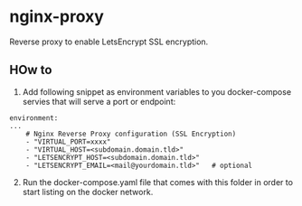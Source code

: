 # nginx-proxy
Reverse proxy to enable LetsEncrypt SSL encryption. 

## HOw to
1. Add following snippet as environment variables to you docker-compose servies that will serve a port or endpoint:
```
environment:
...
    # Nginx Reverse Proxy configuration (SSL Encryption)
    - "VIRTUAL_PORT=xxxx"
    - "VIRTUAL_HOST=<subdomain.domain.tld>"
    - "LETSENCRYPT_HOST=<subdomain.domain.tld>"
    - "LETSENCRYPT_EMAIL=<mail@yourdomain.tld>"   # optional
```

2. Run the docker-compose.yaml file that comes with this folder in order to start listing on the docker network.